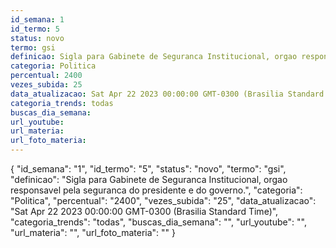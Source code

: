 ```yaml
---
id_semana: 1
id_termo: 5
status: novo
termo: gsi
definicao: Sigla para Gabinete de Seguranca Institucional, orgao responsavel pela seguranca do presidente e do governo.
categoria: Politica
percentual: 2400
vezes_subida: 25
data_atualizacao: Sat Apr 22 2023 00:00:00 GMT-0300 (Brasilia Standard Time)
categoria_trends: todas
buscas_dia_semana: 
url_youtube: 
url_materia: 
url_foto_materia: 
---
```


{
  "id_semana": "1",
  "id_termo": "5",
  "status": "novo",
  "termo": "gsi",
  "definicao": "Sigla para Gabinete de Seguranca Institucional, orgao responsavel pela seguranca do presidente e do governo.",
  "categoria": "Politica",
  "percentual": "2400",
  "vezes_subida": "25",
  "data_atualizacao": "Sat Apr 22 2023 00:00:00 GMT-0300 (Brasilia Standard Time)",
  "categoria_trends": "todas",
  "buscas_dia_semana": "",
  "url_youtube": "",
  "url_materia": "",
  "url_foto_materia": ""
}